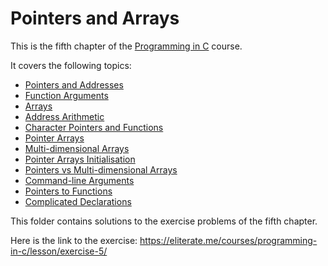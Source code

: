 # Pointers and Arrays

This is the fifth chapter of the [Programming in C](https://eliterate.me/courses/programming-in-c/) course.

It covers the following topics:
- [Pointers and Addresses](https://eliterate.me/courses/programming-in-c/lesson/pointers-and-addresses/)
- [Function Arguments](https://eliterate.me/courses/programming-in-c/lesson/function-arguments/)
- [Arrays](https://eliterate.me/courses/programming-in-c/lesson/arrays-2/)
- [Address Arithmetic](https://eliterate.me/courses/programming-in-c/lesson/address-arithmetic/)
- [Character Pointers and Functions](https://eliterate.me/courses/programming-in-c/lesson/character-pointers-and-functions/)
- [Pointer Arrays](https://eliterate.me/courses/programming-in-c/lesson/pointer-arrays/)
- [Multi-dimensional Arrays](https://eliterate.me/courses/programming-in-c/lesson/multi-dimensional-arrays/)
- [Pointer Arrays Initialisation](https://eliterate.me/courses/programming-in-c/lesson/pointer-arrays-initialisation/)
- [Pointers vs Multi-dimensional Arrays](https://eliterate.me/courses/programming-in-c/lesson/pointers-vs-multi-dimensional-arrays/)
- [Command-line Arguments](https://eliterate.me/courses/programming-in-c/lesson/command-line-arguments/)
- [Pointers to Functions](https://eliterate.me/courses/programming-in-c/lesson/pointers-to-functions/)
- [Complicated Declarations](https://eliterate.me/courses/programming-in-c/lesson/complicated-declarations/)

This folder contains solutions to the exercise problems of the fifth chapter.

Here is the link to the exercise: https://eliterate.me/courses/programming-in-c/lesson/exercise-5/
